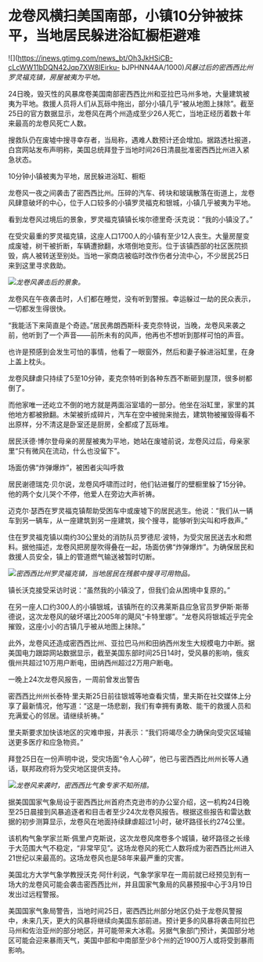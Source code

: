 # 龙卷风横扫美国南部，小镇10分钟被抹平，当地居民躲进浴缸橱柜避难

![](https://inews.gtimg.com/news_bt/Oh3JkHSiCB-cLcWW11bDQN42Jqp7XW8IEirku-
bJPHNN4AA/1000)_风暴过后的密西西比州罗灵福克镇，房屋被夷为平地。_

24日晚，毁灭性的风暴席卷美国南部密西西比州和亚拉巴马州多地，大量建筑被夷为平地。救援人员将人们从瓦砾中拖出，部分小镇几乎“被从地图上抹除”。截至25日的官方数据显示，龙卷风在两个州造成至少26人死亡，当地正经历着数十年来最高的龙卷风死亡人数。

搜救队仍在废墟中搜寻幸存者，当局称，遇难人数预计还会增加。据路透社报道，白宫网站发布声明称，美国总统拜登于当地时间26日清晨批准密西西比州进入紧急状态。

10分钟小镇被夷为平地，居民躲进浴缸、橱柜

龙卷风一夜之间袭击了密西西比州。压碎的汽车、砖块和玻璃散落在街道上，龙卷风肆意破坏的中心，位于人口较多的小镇罗灵福克和银城，小镇几乎被夷为平地。

看到龙卷风过境后的景象，罗灵福克镇镇长埃尔德里奇·沃克说：“我的小镇没了。”

在受灾最重的罗灵福克镇，这座人口1700人的小镇有至少12人丧生。大量房屋变成废墟，树干被折断，车辆遭掀翻，水塔倒地变形。位于该镇西部的社区医院损毁，病人被转送至别处。当地一家商店被临时改作伤者分流中心，不少居民25日来到这里寻求救助。

![](https://inews.gtimg.com/news_bt/Ocv8hUIWEuliGeRRp9M1s-XdzKqo5FGDcvAaXAskQv65MAA/1000)_龙卷风袭击后的景象。_

龙卷风在午夜袭击时，人们都在睡觉，没有听到警报。幸运躲过一劫的民众表示，一切都发生得很快。

“我能活下来简直是个奇迹。”居民弗朗西斯科·麦克奈特说，当晚，龙卷风来袭之前，他听到了一个声音——前所未有的风声，他再也不想听到那样可怕的声音。

也许是预感到会发生可怕的事情，他看了一眼窗外，然后和妻子躲进浴缸里，在身上盖上枕头。

龙卷风肆虐只持续了5至10分钟，麦克奈特听到各种东西不断砸到屋顶，很多树都倒了。

而他家唯一还屹立不倒的地方就是两面浴室墙的一部分。他坐在浴缸里，家里的其他地方都被掀翻。木架被折成碎片，汽车在空中被抛来抛去，建筑物被摧毁得看不出原样，分不清这是卧室还是厨房，全都成了瓦砾堆。

居民沃德·博尔登母亲的房屋被夷为平地，她站在废墟前说，龙卷风过后，母亲家里“只有微风在流动，什么也没留下”。

场面仿佛“炸弹爆炸”，被困者尖叫呼救

居民谢德瑞克·贝尔说，龙卷风呼啸而过时，他们钻进餐厅的壁橱里躲了15分钟。他的两个女儿哭个不停，他爱人在旁边大声祈祷。

迈克尔·瑟西在罗灵福克镇帮助受困车中或废墟下的居民逃生。他说：“我们从一辆车到另一辆车，从一座建筑到另一座建筑，挨个搜寻，能够听到尖叫和呼救声。”

住在罗灵福克镇以南约30公里处的消防队员罗德尼·波特，为受灾居民送去水和燃料。据他描述，龙卷风把房屋吹得叠在一起，场面仿佛“炸弹爆炸”。为确保居民和救援人员安全，镇上的管道燃气输送被暂时切断。

![](https://inews.gtimg.com/news_bt/O5IrZ873VKtXkM6CEsXiOBiLYHTcToaoA-02GTaEVLW7QAA/1000)_密西西比州罗灵福克镇，当地居民在残骸中搜寻可用物品。_

镇长沃克接受采访时说：“虽然我的小镇没了，但我们会从困境中复原的。”

在另一座人口约300人的小镇银城，该镇所在的汉弗莱斯县应急官员罗伊斯·斯蒂德说，这次龙卷风的破坏堪比2005年的飓风“卡特里娜”。“龙卷风将银城近乎完全摧毁，这座小小的古镇几乎被从地图上抹除。”

此外，龙卷风还造成密西西比州、亚拉巴马州和田纳西州发生大规模电力中断。据美国电力跟踪网站数据显示，截至美国东部时间25日14时，受风暴的影响，俄亥俄州共超过10万用户断电，田纳西州超过2万用户断电。

一晚上24次龙卷风报告，一周前曾发出警告

密西西比州州长泰特·里夫斯25日前往银城等地查看灾情，里夫斯在社交媒体上分享了最新情况，他写道：“这是一场悲剧，我们有幸拥有勇敢、能干的救援人员和充满爱心的邻居。请继续祈祷。”

里夫斯要求加快该地区的灾难申报，并表示：“我们将竭尽全力确保向受灾区域输送更多医疗和应急物资。”

拜登25日在一份声明中说，受灾场面“令人心碎”，他已与密西西比州州长等人通话，联邦政府将为受灾地区提供支持。

![](https://inews.gtimg.com/news_bt/OeMdmk_lqzEDX9Js6WbGdA_-q0ppU1iSpP13OzX19_41UAA/1000)_龙卷风来袭时，密西西比气象专家不知所措。_

据美国国家气象局设于密西西比州首府杰克逊市的办公室介绍，这一机构24日晚至25日晨接到风暴追逐者和目击者至少24次龙卷风报告。根据这些报告和雷达数据的初步测算显示，龙卷风在地面持续肆虐超过1小时，破坏路径长约274公里。

该机构气象学家兰斯·佩里卢克斯说，这次龙卷风席卷多个城镇，破坏路径之长缘于大范围大气不稳定，“非常罕见”。这场龙卷风的死亡人数将成为密西西比州进入21世纪以来最高的。这场龙卷风也是58年来最严重的灾害。

美国北方大学气象学教授沃克·阿什利说，气象学家早在一周前就已经预见到有一场大的龙卷风可能会袭击密西西比州，并且国家气象局的风暴预报中心于3月19日发出过远程警报。

美国国家气象局警告，当地时间25日，密西西比州部分地区仍处于龙卷风警报中，未来几天，更大的风暴将继续向美国东部前进。预计更多的风暴将袭击阿拉巴马州和佐治亚州的部分地区，并可能带来大冰雹。另据气象部门预计，美国部分地区可能会迎来暴雨天气，美国中部和中南部至少8个州的近1900万人或将受到暴雨影响。

